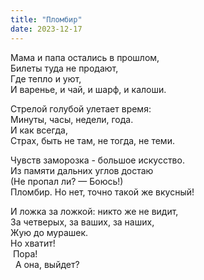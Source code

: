 ```yaml
---
title: "Пломбир"
date: 2023-12-17
---
```


Мама и папа остались в прошлом,<br/>
Билеты туда не продают,<br/>
Где тепло и уют,<br/>
И варенье, и чай, и шарф, и калоши.

Стрелой голубой улетает время:<br/>
Минуты, часы, недели, года.<br/>
И как всегда,<br/>
Страх, быть не там, не тогда, не теми.

Чувств заморозка - большое искусство.<br/>
Из памяти дальних углов достаю<br/>
(Не пропал ли? — Боюсь!)<br/>
Пломбир. Но нет, точно такой же вкусный!

И ложка за ложкой: никто же не видит,<br/>
За четверых, за ваших, за наших,<br/>
Жую до мурашек.<br/>
Но хватит!<br/>
&nbsp;Пора!<br/>
&nbsp;&nbsp;А она, выйдет?
